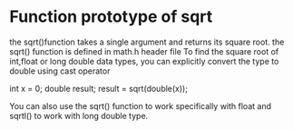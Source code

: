 # Function prototype of sqrt 
the sqrt()function takes a single argument and returns its square root.
the sqrt() function is defined in math.h header file
To find the square root of int,float or long double data types, you can explicitly convert the type to double using cast operator

int x = 0;
double result;
result = sqrt(double(x));

You can also use the sqrt() function to work specifically with float and sqrtl() to work with long double type.
